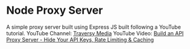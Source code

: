 # Node Proxy Server

A simple proxy server built using Express JS built following a YouTube tutorial.
YouTube Channel: [Traversy Media](https://www.youtube.com/channel/UC29ju8bIPH5as8OGnQzwJyA)
YouTube Video: [Build an API Proxy Server - Hide Your API Keys, Rate Limiting & Caching](https://www.youtube.com/watch?v=ZGymN8aFsv4)